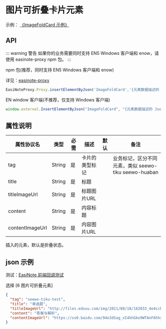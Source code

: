# 图片可折叠卡片元素

示例：
[《ImageFoldCard 示例》](https://r302.cc/1eMemMb?platform=enpc&channel=copylink)

## API

::: warning 警告
如果你的业务需要同时支持 EN5 Windows 客户端和 enow，请使用 easinote-proxy npm 包。
:::

npm 包(推荐，同时支持 EN5 Windows 客户端和 enow)  

详见：[easinote-proxy](/apis/npm/easinote-proxy.html)

```js
EasiNoteProxy.Proxy.insertElementByJson('ImageFoldCard','{元素数据描述的 Json 对象}');
```

EN window 客户端(不推荐，仅支持 Windows 客户端)

```js
window.external.InsertElementByJson("ImageFoldCard", "{元素数据描述的 Json 对象}")
```

## 属性说明

| 属性协议名      | 类型   | 必需 | 描述           | 默认 | 备注                                               |
|-----------------|--------|-----|--------------|------|----------------------------------------------------|
| tag             | String | 是   | 卡片的类型标记 |      | 业务标记，区分不同元素，类似 seewo-tiku seewo-huaban |
| title           | String | 是   | 标题           |      |                                                    |
| titleImageUrl   | String | 是   | 标题图片URL    |      |                                                    |
| content         | String | 是   | 内容标题       |      |                                                    |
| contentImageUrl | String | 是   | 内容图片URL    |      |                                                    |

插入的元素，默认是折叠状态。

## json 示例

测试：[EasiNote 前端回调测试](https://easinote.github.io/EasiNote.ClientWebApi.Documentation/ )

选择 [6 图片可折叠元素]

```json
{
  "tag": "seewo-tiku-test",
  "title": "单选题",
  "titleImageUrl": "http://files.eduuu.com/img/2011/08/18/162033_4e4ccb510ed70.jpg",
  "content": "答案与解析",
  "contentImageUrl": "https://ss0.baidu.com/94o3dSag_xI4khGko9WTAnF6hhy/zhidao/pic/item/b219ebc4b74543a90234b6511b178a82b901147b.jpg"
}
```
